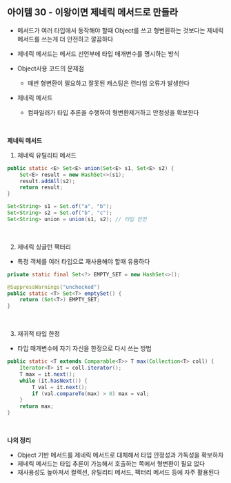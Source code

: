 ## 아이템 30 - 이왕이면 제네릭 메서드로 만들라
- 메서드가 여러 타입에서 동작해야 할때 Object를 쓰고 형변환하는 것보다는 제네릭 메서드를 쓰는게 더 안전하고 깔끔하다
- 제네릭 메서드는 메서드 선언부에 타입 매개변수를 명시하는 방식

- Object사용 코드의 문제점
  - 매번 형변환이 필요하고 잘못된 캐스팅은 런타임 오류가 발생한다
 
- 제네릭 메서드
  - 컴파일러가 타입 추론을 수행하여 형변환제거하고 안정성을 확보한다
 
<br/>

**제네릭 메서드**
1) 제네릭 유틸리티 메서드
```java
public static <E> Set<E> union(Set<E> s1, Set<E> s2) {
    Set<E> result = new HashSet<>(s1);
    result.addAll(s2);
    return result;
}

Set<String> s1 = Set.of("a", "b");
Set<String> s2 = Set.of("b", "c");
Set<String> union = union(s1, s2); // 타입 안전
```

<br/>

2) 제네릭 싱글턴 팩터리
- 특정 객체를 여러 타입으로 재사용해야 할때 유용하다
```java
private static final Set<?> EMPTY_SET = new HashSet<>();

@SuppressWarnings("unchecked")
public static <T> Set<T> emptySet() {
    return (Set<T>) EMPTY_SET;
}
```

<br/>

3) 재귀적 타입 한정
- 타입 매개변수에 자기 자신을 한정으로 다시 쓰는 방법
```java
public static <T extends Comparable<T>> T max(Collection<T> coll) {
    Iterator<T> it = coll.iterator();
    T max = it.next();
    while (it.hasNext()) {
        T val = it.next();
        if (val.compareTo(max) > 0) max = val;
    }
    return max;
}
```

<br/>

**나의 정리**
- Object 기반 메서드를 제네릭 메서드로 대체해서 타입 안정성과 가독성을 확보하자
- 제네릭 메서드는 타입 추론이 가능해서 호출하는 쪽에서 형변환이 필요 없다
- 재사용성도 높아져서 컬렉션, 유틸리티 메서드, 팩터리 메서드 등에 자주 활용된다
